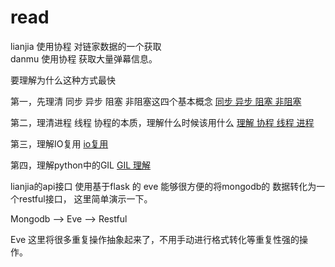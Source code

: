 # read
lianjia 使用协程 对链家数据的一个获取  
danmu 使用协程 获取大量弹幕信息。

要理解为什么这种方式最快

第一，先理清 同步 异步 阻塞 非阻塞这四个基本概念 
[同步 异步 阻塞 非阻塞](https://www.yunxcloud.cn/post/124)  

第二，理清进程 线程 协程的本质，理解什么时候该用什么
[理解 协程 线程 进程](https://www.yunxcloud.cn/post/138)

第三，理解IO复用
[io复用](https://www.yunxcloud.cn/post/138)

第四，理解python中的GIL
[GIL 理解](https://www.yunxcloud.cn/post/136)


lianjia的api接口  使用基于flask 的 eve 能够很方便的将mongodb的
数据转化为一个restful接口，
这里简单演示一下。  
 
Mongodb --> Eve --> Restful  

Eve 这里将很多重复操作抽象起来了，不用手动进行格式转化等重复性强的操作。
